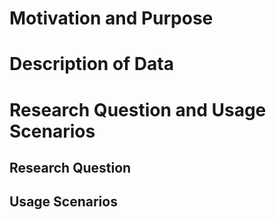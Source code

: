 # Motivation and Purpose

# Description of Data

# Research Question and Usage Scenarios

## Research Question 

## Usage Scenarios